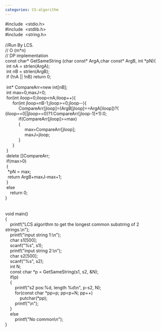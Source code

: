 ```yaml
---
categories: CS-algorithm
---
```

<div>#include&nbsp; &lt;stdio.h&gt;<br />#include&nbsp; &lt;stdlib.h&gt;<br />#include&nbsp; &lt;string.h&gt;<br /><br />//Run By LCS.<br />// O (m*n)<br />// DP implementation<br />const char* GetSameString (char const* ArgA,char const* ArgB, int *pN){<br />&nbsp;int nA = strlen(ArgA);<br />&nbsp;int nB = strlen(ArgB);<br />&nbsp;if (!nA || !nB) return 0;<br />&nbsp;<br />&nbsp;int* CompareArr=new int[nB];<br />&nbsp;int max=0,maxJ=0;<br />&nbsp;for(int iloop=0;iloop&lt;nA;iloop++){<br />&nbsp;&nbsp; &nbsp;&nbsp; for(int jloop=nB-1;jloop&gt;=0;jloop--){<br />&nbsp;&nbsp; &nbsp;&nbsp;&nbsp; &nbsp;&nbsp;&nbsp; CompareArr[jloop]=(ArgB[jloop]==ArgA[iloop])?( (iloop==0||jloop==0)?1:CompareArr[jloop-1]+1):0;<br />&nbsp;&nbsp; &nbsp;&nbsp;&nbsp; &nbsp;&nbsp;&nbsp; if(CompareArr[jloop]&gt;=max)<br />&nbsp;&nbsp; &nbsp;&nbsp;&nbsp; &nbsp;&nbsp;&nbsp; {<br />&nbsp;&nbsp; &nbsp;&nbsp;&nbsp; &nbsp;&nbsp;&nbsp; &nbsp;&nbsp;&nbsp;&nbsp; max=CompareArr[jloop];<br />&nbsp;&nbsp; &nbsp;&nbsp;&nbsp; &nbsp;&nbsp;&nbsp; &nbsp;&nbsp;&nbsp;&nbsp; maxJ=jloop;<br />&nbsp;&nbsp; &nbsp;&nbsp;&nbsp; &nbsp;&nbsp;&nbsp; }<br />&nbsp;&nbsp; &nbsp;&nbsp; }<br />&nbsp;}<br />&nbsp;delete []CompareArr;<br />&nbsp;if(max&gt;0)<br />&nbsp;{<br />&nbsp; *pN = max;<br />&nbsp; return ArgB+maxJ-max+1;<br />&nbsp;}<br />&nbsp;else <br />&nbsp;&nbsp; &nbsp;return 0;<br />}<br /><br /><br />void main()<br />{<br />&nbsp;&nbsp; &nbsp;printf("LCS algorithm to get the longest common substring of 2 strings.\n");<br />&nbsp;&nbsp; &nbsp;printf("input string 1:\n");<br />&nbsp;&nbsp; &nbsp;char s1[500];<br />&nbsp;&nbsp; &nbsp;scanf("%s", s1);<br />&nbsp;&nbsp; &nbsp;printf("input string 2:\n");<br />&nbsp;&nbsp; &nbsp;char s2[500];<br />&nbsp;&nbsp; &nbsp;scanf("%s", s2);<br />&nbsp;&nbsp; &nbsp;int N;<br />&nbsp;&nbsp; &nbsp;const char *p = GetSameString(s1, s2, &amp;N);<br />&nbsp;&nbsp; &nbsp;if(p)<br />&nbsp;&nbsp; &nbsp;{<br />&nbsp;&nbsp; &nbsp;&nbsp;&nbsp; &nbsp;printf("s2 pos:%d, length %d\n", p-s2, N);<br />&nbsp;&nbsp; &nbsp;&nbsp;&nbsp; &nbsp;for(const char *pp=p; pp&lt;p+N; pp++)<br />&nbsp;&nbsp; &nbsp;&nbsp;&nbsp; &nbsp;&nbsp;&nbsp; &nbsp;putchar(*pp);<br />&nbsp;&nbsp; &nbsp;&nbsp;&nbsp; &nbsp;printf("\n");<br />&nbsp;&nbsp; &nbsp;}<br />&nbsp;&nbsp; &nbsp;else<br />&nbsp;&nbsp; &nbsp;&nbsp;&nbsp; &nbsp;printf("No common\n");<br />}</div>